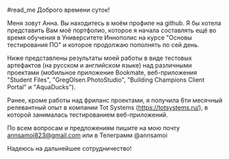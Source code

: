 #read_me
Доброго времени суток!


Меня зовут Анна. Вы находитесь в моём профиле на github. Я бы хотела представить Вам моё портфолио, которое я начала составлять ещё во время обучения в Университете Иннополис на курсе "Основы тестирования ПО" и которое продолжаю пополнять по сей день. 

Ниже представлены результаты моей работы в виде тестовых артефактов (на русском и английском языке) над различными проектами (мобильное приложение Bookmate, веб-приложения "Student Files", "GregOlsen.PhotoStudio", "Building Champions Client Portal" и "AquaDucks").

Ранее, кроме работы над фриланс проектами, я получила 6ти месячный релевантный опыт в компании Tot Systems (https://totsystems.ru/), в которой занималась тестированием веб-приложений.

По всем вопросам и предложениям пишите на мою почту annsamoi823@gmail.com или в Телеграмм @annsamoi


Надеюсь на дальнейшее сотрудничество!
